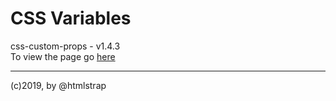# CSS Variables

css-custom-props - v1.4.3  
To view the page go [here](https://ui-coder.github.io/css-custom-props/index.html)  
 ____  
(c)2019, by @htmlstrap
